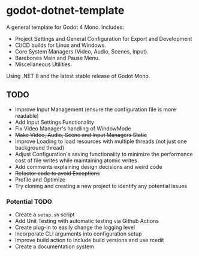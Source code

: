 # godot-dotnet-template
A general template for Godot 4 Mono. Includes:
- Project Settings and General Configuration for Export and Development
- CI/CD builds for Linux and Windows.
- Core System Managers (Video, Audio, Scenes, Input).
- Barebones Main and Pause Menu.
- Miscellaneous Utilities.

Using .NET 8 and the latest stable release of Godot Mono.

## TODO
- Improve Input Management (ensure the configuration file is more readable)
- Add Input Settings Functionality
- Fix Video Manager's handling of WindowMode
- ~~Make Video, Audio, Scene and Input Managers Static~~
- Improve Loading to load resources with multiple threads (not just one background thread)
- Adjust Configuration's saving functionality to minimize the performance cost of file writes while maintaining atomic writes
- Add comments explaining design decisions and weird code
- ~~Refactor code to avoid Exceptions~~
- Profile and Optimize
- Try cloning and creating a new project to identify any potential issues

### Potential TODO
- Create a `setup.sh` script
- Add Unit Testing with automatic testing via Github Actions
- Create plug-in to easily change the logging level
- Incorporate CLI arguments into configuration setup
- Improve build action to include build versions and use rcedit
- Create a documentation system

